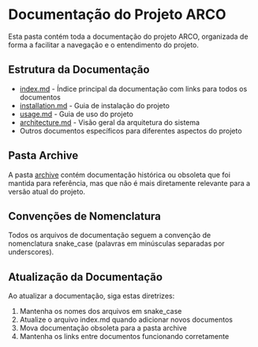 # Documentação do Projeto ARCO

Esta pasta contém toda a documentação do projeto ARCO, organizada de forma a facilitar a navegação e o entendimento do projeto.

## Estrutura da Documentação

- [index.md](index.md) - Índice principal da documentação com links para todos os documentos
- [installation.md](installation.md) - Guia de instalação do projeto
- [usage.md](usage.md) - Guia de uso do projeto
- [architecture.md](architecture.md) - Visão geral da arquitetura do sistema
- Outros documentos específicos para diferentes aspectos do projeto

## Pasta Archive

A pasta [archive](archive/README.md) contém documentação histórica ou obsoleta que foi mantida para referência, mas que não é mais diretamente relevante para a versão atual do projeto.

## Convenções de Nomenclatura

Todos os arquivos de documentação seguem a convenção de nomenclatura snake_case (palavras em minúsculas separadas por underscores).

## Atualização da Documentação

Ao atualizar a documentação, siga estas diretrizes:

1. Mantenha os nomes dos arquivos em snake_case
2. Atualize o arquivo index.md quando adicionar novos documentos
3. Mova documentação obsoleta para a pasta archive
4. Mantenha os links entre documentos funcionando corretamente
